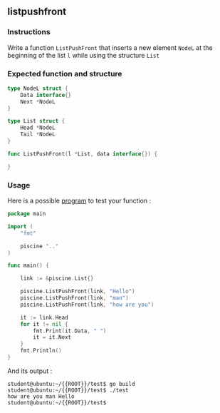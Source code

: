 ## listpushfront

### Instructions

Write a function `ListPushFront` that inserts a new element `NodeL` at the beginning of the list `l` while using the structure `List`

### Expected function and structure

```go
type NodeL struct {
	Data interface{}
	Next *NodeL
}

type List struct {
	Head *NodeL
	Tail *NodeL
}

func ListPushFront(l *List, data interface{}) {

}
```

### Usage

Here is a possible [program](TODO-LINK) to test your function :

```go
package main

import (
	"fmt"

	piscine ".."
)

func main() {

	link := &piscine.List{}

	piscine.ListPushFront(link, "Hello")
	piscine.ListPushFront(link, "man")
	piscine.ListPushFront(link, "how are you")

	it := link.Head
	for it != nil {
		fmt.Print(it.Data, " ")
		it = it.Next
	}
	fmt.Println()
}
```

And its output :

```console
student@ubuntu:~/{{ROOT}}/test$ go build
student@ubuntu:~/{{ROOT}}/test$ ./test
how are you man Hello
student@ubuntu:~/{{ROOT}}/test$
```
